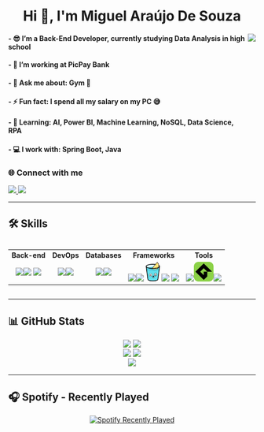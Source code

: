 <h1 align="center">Hi 👋, I'm Miguel Araújo De Souza</h1>
  <a href="">
    <img height="300" align="right" src="https://user-images.githubusercontent.com/74038190/225813708-98b745f2-7d22-48cf-9150-083f1b00d6c9.gif"/>
  </a>

  

#### - 😎 I’m a Back-End Developer, currently studying Data Analysis in high school  
#### - 🔭 I’m working at **PicPay Bank**  
#### - 💬 Ask me about: **Gym 🦾**  
#### - ⚡ Fun fact: **I spend all my salary on my PC 😅**  
#### - 🌱 Learning: **AI, Power BI, Machine Learning, NoSQL, Data Science, RPA**  
#### - 💻 I work with: **Spring Boot, Java**



### 🌐 Connect with me

  <a href="mailto:miguel.araujo.souza.08@gmail.com" target="_blank">
    <img src="https://img.shields.io/static/v1?message=Gmail&logo=gmail&label=&color=D14836&logoColor=white&style=for-the-badge" height="35" />
  </a>
  <a href="https://linkedin.com/in/miguel-araujo-41761b32b/" target="_blank">
    <img src="https://img.shields.io/static/v1?message=LinkedIn&logo=linkedin&label=&color=0077B5&logoColor=white&style=for-the-badge" height="35" />
  </a>
</p>

---

## 🛠️ Skills
<div align="center" style="display: flex; flex-wrap: wrap; justify-content: space-around; gap: 2rem;">
  
<table>
<tr>
<td align="center"><b>Back-end</b></td>
<td align="center"><b>DevOps</b></td>
<td align="center"><b>Databases</b></td>
<td align="center"><b>Frameworks</b></td>
<td align="center"><b>Tools</b></td>
</tr>
<tr>
<td align="center"><img src="https://skillicons.dev/icons?i=java,py" height="40"/><img src="https://cdn.jsdelivr.net/gh/devicons/devicon/icons/go/go-original.svg" height="40"/>
<img src="https://upload.wikimedia.org/wikipedia/commons/thumb/2/27/PHP-logo.svg/1200px-PHP-logo.svg.png" height="40"/></td>
<td align="center"><img src="https://skillicons.dev/icons?i=aws,git,docker,kubernetes,linux" height="40"/><img src="https://cdn.jsdelivr.net/gh/devicons/devicon/icons/argocd/argocd-original.svg" height="40"/></td>
<td align="center"><img src="https://skillicons.dev/icons?i=mongodb,mysql,postgres,sqlite" height="40"/><img src="https://cdn.jsdelivr.net/gh/devicons/devicon/icons/oracle/oracle-original.svg" height="40"/></td>
<td align="center"><img src="https://skillicons.dev/icons?i=spring,fastapi,nodejs,flask" height="40"/><img src="https://cdn.simpleicons.org/pandas/150458" height="40"/> <img src="https://raw.githubusercontent.com/gin-gonic/logo/master/color.png" height="40"/>
<img src="https://upload.wikimedia.org/wikipedia/commons/thumb/0/05/Scikit_learn_logo_small.svg/800px-Scikit_learn_logo_small.svg.png" height="40"/>
<img src="https://www.cienciaedados.com/wp-content/uploads/2023/08/pyspark.jpg" height="40"/>
</td>
<td align="center"><img src="https://skillicons.dev/icons?i=postman,figma" height="40"/><img src="https://github.com/tandpfun/skill-icons/blob/main/icons/GameMakerStudio.svg" height="40"/><img src="https://upload.wikimedia.org/wikipedia/commons/thumb/c/cf/New_Power_BI_Logo.svg/630px-New_Power_BI_Logo.svg.png" height="40"/></td>
</tr>
</table>

</div>

---

## 📊 GitHub Stats

<div align="center">
  <img src="https://github-readme-stats.vercel.app/api?username=Gueguelas&show_icons=true&theme=radical" height="150" />
  <img src="https://github-readme-stats.vercel.app/api/top-langs/?username=Gueguelas&layout=compact&theme=radical" height="150" />
</div>

<div align="center">
  <img src="https://streak-stats.demolab.com?user=Gueguelasa&theme=radical&hide_border=false" height="150" />
  <img src="https://github-profile-trophy.vercel.app/?username=Gueguelas&theme=dracula&margin-w=10&margin-h=10" height="150" />
</div>

<div align="center">
  <img src="https://github-readme-activity-graph.vercel.app/graph?username=Gueguelas&theme=redical&area=true" height="300" />
</div>

---

## 🎧 Spotify - Recently Played

<div align="center">
  <a href="https://open.spotify.com/user/d8yqbwmbh7pg21put2p17mnbv">
    <img src="https://spotify-recently-played-readme.vercel.app/api?user=d8yqbwmbh7pg21put2p17mnbv&count=3&unique=true" alt="Spotify Recently Played" />
  </a>
</div>
